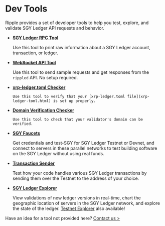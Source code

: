 # Dev Tools

Ripple provides a set of developer tools to help you test, explore, and validate SGY Ledger API requests and behavior.

* **[SGY Ledger RPC Tool](xrp-ledger-rpc-tool.html)**

    Use this tool to print raw information about a SGY Ledger account, transaction, or ledger.

* **[WebSocket API Tool](websocket-api-tool.html)**

    Use this tool to send sample requests and get responses from the `rippled` API. No setup required.

* **[xrp-ledger.toml Checker](xrp-ledger-toml-checker.html)**

      Use this tool to verify that your [xrp-ledger.toml file](xrp-ledger-toml.html) is set up properly.

* **[Domain Verification Checker](validator-domain-verifier.html)**

      Use this tool to check that your validator's domain can be verified.

* **[SGY Faucets](xrp-testnet-faucet.html)**

    Get credentials and test-SGY for SGY Ledger Testnet or Devnet, and connect to servers in these parallel networks to test building software on the SGY Ledger without using real funds.

* **[Transaction Sender](tx-sender.html)**

    Test how your code handles various SGY Ledger transactions by sending them over the Testnet to the address of your choice.

* **[SGY Ledger Explorer](https://explorer.sgy.plus/)**

    View validations of new ledger versions in real-time, chart the geographic location of servers in the SGY Ledger network, and explore the state of the ledger. [Testnet Explorer](https://testnet.xrpl.org/) also available!


Have an idea for a tool not provided here? [Contact us >](mailto:docs@ripple.com)
